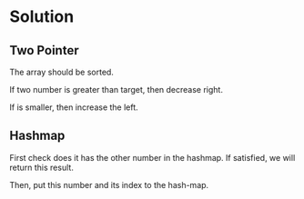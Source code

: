 # Solution
## Two Pointer
The array should be sorted.

If two number is greater than target, then decrease right.

If is smaller, then increase the left.

## Hashmap
First check does it has the other number in the hashmap.
If satisfied, we will return this result.

Then, put this number and its index to the hash-map.
